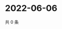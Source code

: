 # 2022-06-06

共 0 条

<!-- BEGIN WEIBO -->
<!-- 最后更新时间 Mon Jun 06 2022 15:12:11 GMT+0800 (China Standard Time) -->

<!-- END WEIBO -->
